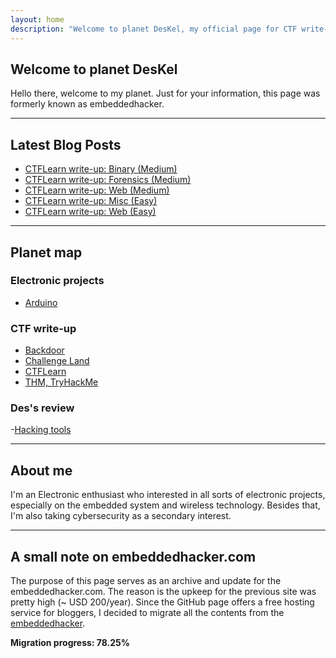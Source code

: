 ```yaml
---
layout: home
description: "Welcome to planet DesKel, my official page for CTF write-up, Electronic tutorial, review and etc."
---
```


## Welcome to planet DesKel

Hello there, welcome to my planet. Just for your information, this page was formerly known as embeddedhacker.

---

## Latest Blog Posts
<!-- BLOG-POST-LIST:START -->
- [CTFLearn write-up: Binary (Medium)](https://deskel.github.io/posts/ctflearn/binary-medium)
- [CTFLearn write-up: Forensics (Medium)](https://deskel.github.io/posts/ctflearn/forensics-medium)
- [CTFLearn write-up: Web (Medium)](https://deskel.github.io/posts/ctflearn/web-medium)
- [CTFLearn write-up: Misc (Easy)](https://deskel.github.io/posts/ctflearn/misc-easy)
- [CTFLearn write-up: Web (Easy)](https://deskel.github.io/posts/ctflearn/web-easy)
<!-- BLOG-POST-LIST:END -->

---

## Planet map

### Electronic projects
- [Arduino](https://deskel.github.io/arduino)

### CTF write-up
- [Backdoor](https://deskel.github.io/backdoor)
- [Challenge Land](https://deskel.github.io/challenge-land)
- [CTFLearn](https://deskel.github.io/ctflearn)
- [THM, TryHackMe](https://deskel.github.io/thm)

### Des's review
-[Hacking tools](https://deskel.github.io/hacking-tools)

---

## About me

I'm an Electronic enthusiast who interested in all sorts of electronic projects, especially on the embedded system and wireless technology. Besides that, I'm also taking cybersecurity as a secondary interest.

---

## A small note on embeddedhacker.com

The purpose of this page serves as an archive and update for the embeddedhacker.com. The reason is the upkeep for the previous site was pretty high (~ USD 200/year). Since the GitHub page offers a free hosting service for bloggers, I decided to migrate all the contents from the [embeddedhacker](https://www.embeddedhacker.com).

**Migration progress: 78.25%**
